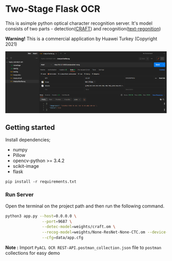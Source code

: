 # Two-Stage Flask OCR
This is asimple python optical character recognition server. It's model consists of two parts - detection([CRAFT](https://gitee.com/tianyu__zhou/pyacl_samples/tree/a800/acl_craft_pt)) and recognition([text-regonition](https://gitee.com/tianyu__zhou/pyacl_samples/tree/a800/acl_deep_text_recognition_pt))

**Warning!** This is a commercial application by Huawei Turkey (Copyright 2021)

<img alt="teaser" src="./figures/flask-api.png">

## Getting started
Install dependencies;
- numpy
- Pillow
- opencv-python >= 3.4.2
- scikit-image
- flask

```
pip install -r requirements.txt
```

### Run Server
Open the terminal on the project path and then run the following command.

```bash
python3 app.py --host=0.0.0.0 \
                --port=9687 \
                --detec-model=weights/craft.om \
                --recog-model=weights/None-ResNet-None-CTC.om --device-id=0 \
                --cfg=data/app.cfg
```

**Note :** Import `PyACL OCR REST-API.postman_collection.json` file to `postman` collections for easy demo